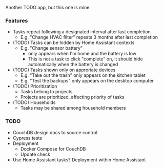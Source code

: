 Another TODO app, but this one is mine.

### Features

- Tasks repeat following a designated interval after last completion
    - E.g. "Change HVAC filter" repeats 3 months after last completion
- (TODO) Tasks can be hidden by Home Assistant contexts
  - E.g. "Change sensor battery" 
    - only appears when I'm home and the battery is low
    - This is not a task to click "complete" on, it should hide automatically when the battery is changed
- (TODO) Tasks shown only on approriate devices
    - E.g. "Take out the trash" only appears on the kitchen tablet
    - E.g. "Test the backups" only appears on the desktop computer
- (TODO) Prioritization
    - Tasks belong to projects
    - Projects are prioritized, affecting priority of tasks
- (TODO) Households
    - Tasks may be shared among household members

### TODO

- CouchDB design docs to source control
- Cypress tests
- Deployment
  - Docker Compose for CouchDB
  - Update check
- Use Home Assistant tasks? Deployment within Home Assistant
